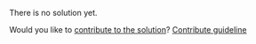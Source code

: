 
There is no solution yet.

Would you like to [contribute to the solution](https://github.com/BFEdev/BFE.dev-solutions/blob/main/question/what-is-loader-and-plugin-in-webpack_en.md)? [Contribute guideline](https://github.com/BFEdev/BFE.dev-solutions#how-to-contribute)
